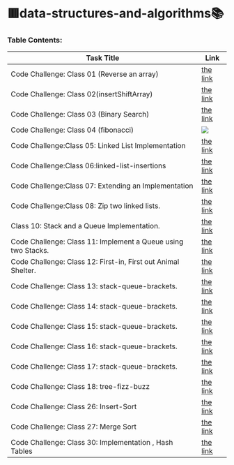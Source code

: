 
#  :red_square:data-structures-and-algorithms:books:
 
  
### Table Contents: 


| Task Title     | Link |
| -------------- | ----------- |
|Code Challenge: Class 01 (Reverse an array) |  [the link ](https://github.com/Eman-Alshaikh/data-structures-and-algorithms/pull/1 )       |
|Code Challenge: Class 02(insertShiftArray)| [the link ](https://github.com/Eman-Alshaikh/data-structures-and-algorithms/blob/array-insert-shift/array-insert-shift/README.md)|
|Code Challenge: Class 03 (Binary Search) |  [the link ]( https://github.com/Eman-Alshaikh/data-structures-and-algorithms/pull/4/commits/b2d5517acc662eb0a0412408c9cb53b8977b8bb5 )       |
|Code Challenge: Class 04 (fibonacci) |   ![]( fibonacci.PNG )       |
|Code Challenge:Class 05: Linked List Implementation | [the link ](single-linked-list )       |
|Code Challenge:Class 06:linked-list-insertions | [the link ](single-linked-list/README_CD_6.md)       |
|Code Challenge:Class 07:  Extending an Implementation| [the link ](data-structures-and-algorithms/single-linked-list/README_7.md)       |
|Code Challenge:Class 08:  Zip two linked lists.| [the link ](single-linked-list/README_8.md)       |
|Class 10: Stack and a Queue Implementation.| [the link ](stack_queue_cd_10/stack-and-queue)       |
|Code Challenge: Class 11: Implement a Queue using two Stacks.| [the link ](cd_11_stack-queue-pseudo/stack-queue-pseudo/README)       |
|Code Challenge: Class 12: First-in, First out Animal Shelter.| [the link ](cd_12_stack-queue-animal-shelter/stack-queue-animal-shelter/README)       |
|Code Challenge: Class 13: stack-queue-brackets.| [the link ]()       |
|Code Challenge: Class 14: stack-queue-brackets.| [the link ]()       |
|Code Challenge: Class 15: stack-queue-brackets.| [the link ](cd_15_tree/tree/README)       |
|Code Challenge: Class 16: stack-queue-brackets.| [the link ](cd_16_max_tree/tree-max/README)       |
|Code Challenge: Class 17: stack-queue-brackets.| [the link ](cd_17_tree-breadth-first/tree-breadth-first/README)       |
|Code Challenge: Class 18: tree-fizz-buzz| [the link ](cd_18_tree-fizz-buzz/tree-fizz-buzz)       |
|Code Challenge: Class 26: Insert-Sort| [the link ](cd_26_Insertion_Sort/Insert-Sort/README)       |
|Code Challenge: Class 27: Merge Sort| [the link ](cd_27_merge_sort/cd-27/README)       |
|Code Challenge: Class 30: Implementation , Hash Tables| [the link ](cd_30_hashtable_implementation/cd-30/README)       |


 





 



